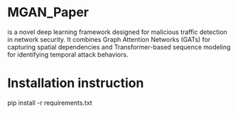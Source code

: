 # MGAN_Paper
is a novel deep learning framework designed for malicious traffic detection in network security. It combines Graph Attention Networks (GATs) for capturing spatial dependencies and Transformer-based sequence modeling for identifying temporal attack behaviors. 
# Installation instruction
pip install -r requirements.txt
